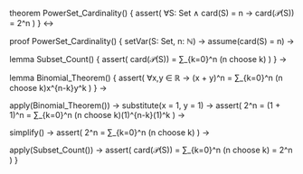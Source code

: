 theorem PowerSet_Cardinality() {
  assert(
    ∀S: Set ∧ card(S) = n →
    card(𝒫(S)) = 2^n
  )
} ↔

proof PowerSet_Cardinality() {
  setVar(S: Set, n: ℕ) →
  assume(card(S) = n) →
  
  lemma Subset_Count() {
    assert(
      card(𝒫(S)) = ∑_{k=0}^n (n choose k)
    )
  } →

  lemma Binomial_Theorem() {
    assert(
      ∀x,y ∈ ℝ →
      (x + y)^n = ∑_{k=0}^n (n choose k)x^{n-k}y^k
    )
  } →

  apply(Binomial_Theorem()) →
  substitute(x = 1, y = 1) →
  assert(
    2^n = (1 + 1)^n = 
    ∑_{k=0}^n (n choose k)(1)^{n-k}(1)^k
  ) →
  
  simplify() →
  assert(
    2^n = ∑_{k=0}^n (n choose k)
  ) →

  apply(Subset_Count()) →
  assert(
    card(𝒫(S)) = ∑_{k=0}^n (n choose k) = 2^n
  )
}